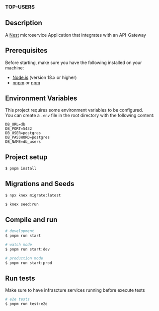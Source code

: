 ### TOP-USERS

## Description

A [Nest](https://github.com/nestjs/nest) microservice Application that integrates with an API-Gateway


## Prerequisites

Before starting, make sure you have the following installed on your machine:

- [Node.js](https://nodejs.org/) (version 18.x or higher)
- [pnpm](https://pnpm.io/) or [npm](https://www.npmjs.com/)


## Environment Variables

This project requires some environment variables to be configured.  
You can create a `.env` file in the root directory with the following content:

```env
DB_URL=db
DB_PORT=5432
DB_USER=postgres
DB_PASSWORD=postgres
DB_NAME=db_users
```

## Project setup

```bash
$ pnpm install
```

## Migrations and Seeds

```bash
$ npx knex migrate:latest
```

```bash
$ knex seed:run
```

## Compile and run

```bash
# development
$ pnpm run start

# watch mode
$ pnpm run start:dev

# production mode
$ pnpm run start:prod
```

## Run tests
Make sure to have infrascture services running before execute tests

```bash
# e2e tests
$ pnpm run test:e2e
```


